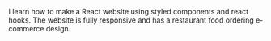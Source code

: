I learn how to make a React website using styled components and react hooks. The website is fully responsive and has a restaurant food ordering e-commerce design.
